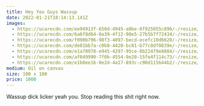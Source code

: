 ```yaml
---
title: Hey You Guys Wassup
date: 2022-01-21T18:14:13.141Z
images:
  - https://ucarecdn.com/ee94913f-650d-4945-a0be-8f925055c896/-/resize/400x/
  - https://ucarecdn.com/6a6f8d64-0a39-4f12-90e5-27b5b7f72434/-/resize/400x/
  - https://ucarecdn.com/f090b796-98f3-4097-becd-ecefc10d6620/-/resize/400x/
  - https://ucarecdn.com/de01bb7a-c0b8-4420-bc81-b77c8df0839e/-/resize/400x/
  - https://ucarecdn.com/e1a70978-e945-4297-95ce-0b22479e8884/-/resize/400x/
  - https://ucarecdn.com/af049990-7f0b-4554-9e20-15fe4f114c73/-/resize/400x/
  - https://ucarecdn.com/e1b0ee16-0e2d-4a17-893c-c90d115644b2/-/resize/400x/
medium: Oil on canvas
size: 100 x 100
price: 1000
---
```

Wassup dick licker yeah you. Stop reading this shit right now.